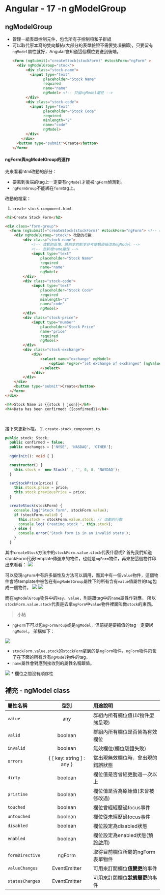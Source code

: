 # Angular - 17 -n gModelGroup
## ngModelGroup
* 管理一組表單控制元件，包含所有子控制項和子群組
* 可以取代原本寫的雙向繫結(大部分的表單驗證不需要雙項細節)，只要留有`ngModel`屬性就好，Angular會知道這個欄位要送到後端。
  ```html
  <form (ngSubmit)="createStock(stockForm)" #stockForm="ngForm" >
    <div ngModelGroup="stock">
        <div class="stock-name">
          <input type="text"
                placeholder="Stock Name"
                required
                name="name"
                ngModel> <!-- 只留ngModel屬性 -->
        </div>
        <div class="stock-code">
          <input type="text"
                placeholder="Stock Code"
                required
                minlength="2"
                name="code"
                ngModel>
        </div>
      </div>
    <button type="submit">Create</button>
  </form>
  ```
#### ngForm與ngModelGroup的運作
先來看看html改動的部分：
* 要丟到後端的tag上一定要有`ngModel`才能被`ngForm`偵測到。
* `ngFormGroup`不能綁在`form`tag上。

改動的檔案：
1. `create-stock.component.html`
```html
<h2>Create Stock Form</h2>

<div class="form-group">
  <form (ngSubmit)="createStock(stockForm)" #stockForm="ngForm"> <!-- 改動的行數 -->
    <div ngModelGroup="stock"> 改動的行數
        <div class="stock-name">
            <!-- 改動的區塊，將原本的範本參考變數直接改為mgModel -->
            <!-- 並新增name屬性 -->
            <input type="text"
                placeholder="Stock Name"
                required
                name="name"
                ngModel>
        </div>
        <div class="stock-code">
            <input type="text"
                placeholder="Stock Code"
                required
                minlength="2"
                name="code"
                ngModel>
        </div>
        <div class="stock-price">
            <input type="number"
                placeholder="Stock Price"
                name="price"
                required
                ngModel>
        </div>
        <div class="stock-exchange">
            <div>
                <select name="exchange" ngModel>
                    <option *ngFor="let exchange of exchanges" [ngValue]="exchange">{{exchange}}</option>
                </select>
            </div>
        </div>
    </div>
    <button type="submit">Create</button>
  </form>
</div>

<h4>Stock Name is {{stock | json}}</h4>
<h4>Data has been confirmed: {{confirmed}}</h4>
```
<br/>

接下來更新ts檔。
2. `create-stock.component.ts`
```ts
public stock: Stock;
  public confirmed = false;
  public exchanges = ['NYSE', 'NASDAQ', 'OTHER'];
  
  ngOnInit(): void { }

  constructor() {
    this.stock =  new Stock('', '', 0, 0, 'NASDAQ');
  }

  setStockPrice(price) {
    this.stock.price = price;
    this.stock.previousPrice = price;
  }

  createStock(stockForm) {
    console.log('Stock form', stockForm.value);
    if (stockForm.valid) {
      this.stock = stockForm.value.stock; // 改動的行數
      console.log('Creating stock ', this.stock);
    } else {
      console.error('Stock form is in an invalid state');
    }
  }
```
其中`createStock`方法中的`stockForm.value.stock`代表什麼呢?
首先我們知道stockForm代表template傳進來的物件，也就是`ngForm`物件，再來把這個物件印出來看看：
<img src="/img/ng_form_1.png">

可以發現`ngForm`中有許多屬性及方法可以調用，而其中有一個`value`物件，這個物件會將template中被包在有`ngModelGroup`屬性下的所有含有`value`值屬性的tag包成一個物件。
<img src="/img/ng_formGroup.png">
<img src="/img/ng_form_2.png">

而在`ngModelGroup`物件中的`key`、`value`，則是跟tag中的`name`屬性作對應。
所以`stockForm.value.stock`代表是去拿`ngForm`中`value`物件裡面叫做`stock`的東西。
<br/>

> 小結
* `ngForm`下可以包`ngFormGroup`或是`ngModel`，但前提是要抓值的tag一定要綁`ngModel`。
架構如下：
<img src="/img/ng_form_structure.png">
<br/>

* `stockForm.value.stock`的`stockForm`拿到的是`ngForm`物件，`ngForm`物件包含了在下面的所有含有`ngModel`物件的tag。
* `name`屬性會對應到接收到的屬性名稱跟值。
<img src="/img/ng_formGroup_value.png">
* 欄位之間沒有順序性

## 補充 - ngModel class
屬性名稱          |型別                     |用途說明
  :---           |:---:                    |:---
  `value`        |any                      |群組內所有欄位值(以物件型態呈現) 
  `valid`        |boolean                  |群組內所有欄位是否皆為有效欄位
  `invalid`      |boolean                  |無效欄位(欄位驗證失敗) 
  `errors`       |{ [ key: string ] : any }|當出現無效欄位時，會出現的錯誤狀態
  `dirty`        |boolean                  |欄位值是否曾經更動過一次以上 
  `pristine`     |boolean                  |欄位值是否為原始值(未曾被修改過)
  `touched`      |boolean                  |欄位曾經經歷過focus事件
  `untouched`    |boolean                  |欄位從未經歷過focus事件 
  `disabled`     |boolean                  |欄位設定為disabled狀態
  `enabled`      |boolean                  |欄位設定為enabled狀態(預設啟用)
  `formDirective`|ngForm                   |取得目前欄位所屬的ngForm表單物件
  `valueChanges` |EventEmitter             |可用來訂閱欄位**值變更**的事件
  `statusChanges`|EventEmitter             |可用來訂閱欄位**狀態變更**的事件
